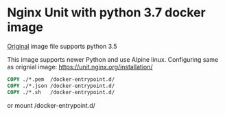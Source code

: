 # Nginx Unit with python 3.7 docker image

[Original](https://github.com/nginx/unit/blob/master/pkg/docker/Dockerfile.python3.5) image file supports python 3.5

This image supports newer Python and use Alpine linux.
Configuring same as orignial image:
https://unit.nginx.org/installation/

```Dockerfile
COPY ./*.pem  /docker-entrypoint.d/
COPY ./*.json /docker-entrypoint.d/
COPY ./*.sh   /docker-entrypoint.d/
```
or mount /docker-entrypoint.d/
